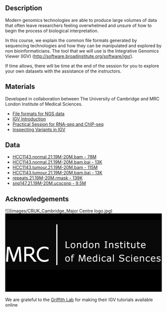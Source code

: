 

## Description

Modern genomics technologies are able to produce large volumes of data that often leave researchers feeling overwhelmed and unsure of how to begin the process of biological interpretation.

In this course, we explain the common file formats generated by sequencing technologies and how they can be manipulated and explored by non bioinformaticians. The tool that we will use is the Integrative Genomics Viewer (IGV) (http://software.broadinstitute.org/software/igv/).

If time allows, there will be time at the end of the session for you to explore your own datasets with the assistance of the instructors.



## Materials

Developed in collaboration between The University of Cambridge and MRC London Institute of Medical Sciences.

- [File formats for NGS data](fileFormats.pdf)
- [IGV Introduction](http://mrccsc.github.io/IGV_course/igv.html)
- [Practical Session for RNA-seq and ChIP-seq](IGV-practical.md)
- [Inspecting Variants in IGV](InspectingVariantsInIGV.md)

## Data

- [HCC1143.normal.21.19M-20M.bam - 78M](http://content.cruk.cam.ac.uk/bioinformatics/CourseData/IntroToIGV/HCC1143.normal.21.19M-20M.bam)
- [HCC1143.normal.21.19M-20M.bam.bai - 13K](http://content.cruk.cam.ac.uk/bioinformatics/CourseData/IntroToIGV/HCC1143.normal.21.19M-20M.bam.bai)
- [HCC1143.tumour.21.19M-20M.bam - 115M](http://content.cruk.cam.ac.uk/bioinformatics/CourseData/IntroToIGV/HCC1143.tumour.21.19M-20M.bam)
- [HCC1143.tumour.21.19M-20M.bam.bai - 13K](http://content.cruk.cam.ac.uk/bioinformatics/CourseData/IntroToIGV/HCC1143.tumour.21.19M-20M.bam.bai)
- [repeats.21.19M-20M.rmask - 139K](http://content.cruk.cam.ac.uk/bioinformatics/CourseData/IntroToIGV/repeats.21.19M-20M.rmask)
- [snp147.21.19M-20M.ucscsnp - 9.5M](http://content.cruk.cam.ac.uk/bioinformatics/CourseData/IntroToIGV/snp147.21.19M-20M.ucscsnp)

## Acknowledgements

![](images/CRUK_Cambridge_Major Centre logo.jpg)
![](images/original-logo-Jan3rd.jpeg)

We are grateful to the [Griffith Lab](http://genome.wustl.edu/people/groups/detail/griffith-lab/) for making their IGV tutorials available online
